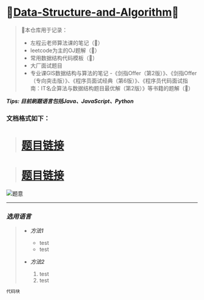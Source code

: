 # 🎉[Data-Structure-and-Algorithm]()🎉

> 📢本仓库用于记录：
> - 左程云老师算法课的笔记（🚩）
> - leetcode为主的OJ题解（🚩）
> - 常用数据结构代码模板（🚩）
> - 大厂面试题目
> - 专业课GIS数据结构与算法的笔记
> -《剑指Offer（第2版）》、《剑指Offer（专向突击版）》、《程序员面试经典（第6版）》、《程序员代码面试指南：IT名企算法与数据结构题目最优解（第2版）》等书籍的题解（🚩）

<b><em>Tips: 目前刷题语言包括Java、JavaScript、Python</em></b>

### 文档格式如下：

> # [题目链接]()

> # [题目链接]()

![题意]()

---

### *选用语言*

> - ***方法1***
>   - test
>   - test
> 
> - ***方法2***
>   1. test
>   2. test

```java
代码块
```
